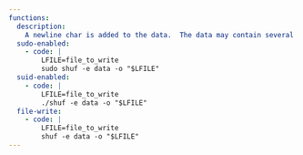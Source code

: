 ```yaml
---
functions:
  description:
    A newline char is added to the data.  The data may contain several lines: `shuf -e $'line 1\nline 2\nline 3' -o file_to_write`
  sudo-enabled:
    - code: |
        LFILE=file_to_write
        sudo shuf -e data -o "$LFILE"
  suid-enabled:
    - code: |
        LFILE=file_to_write
        ./shuf -e data -o "$LFILE"
  file-write:
    - code: |
        LFILE=file_to_write
        shuf -e data -o "$LFILE"
---
```

